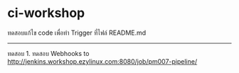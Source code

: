 # ci-workshop
ทดสอบแก้ไข code เพื่อทำ Trigger ที่ไฟล์ README.md

---
ทดสอบ 1.
ทดสอบ Webhooks to http://jenkins.workshop.ezylinux.com:8080/job/pm007-pipeline/
